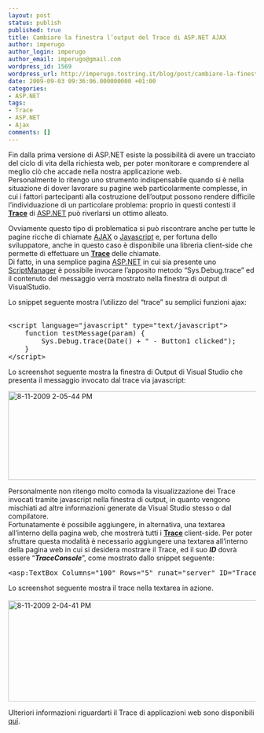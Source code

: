 ```yaml
---
layout: post
status: publish
published: true
title: Cambiare la finestra l’output del Trace di ASP.NET AJAX
author: imperugo
author_login: imperugo
author_email: imperugo@gmail.com
wordpress_id: 1569
wordpress_url: http://imperugo.tostring.it/blog/post/cambiare-la-finestra-l%e2%80%99output-del-trace-di-aspnet-ajax/
date: 2009-09-03 09:36:06.000000000 +01:00
categories:
- ASP.NET
tags:
- Trace
- ASP.NET
- Ajax
comments: []
---
```

<p>Fin dalla prima versione di ASP.NET esiste la possibilit&agrave; di avere un tracciato del ciclo di vita della richiesta web, per poter monitorare e comprendere al meglio ci&ograve; che accade nella nostra applicazione web.    <br />
Personalmente lo ritengo uno strumento indispensabile quando si &egrave; nella situazione di dover lavorare su pagine web particolarmente complesse, in cui i fattori partecipanti alla costruzione dell&rsquo;output possono rendere difficile l&rsquo;individuazione di un particolare problema: proprio in questi contesti il <strong><a title="ASP.NET Trace" target="_blank" rel="nofollow" href="http://msdn.microsoft.com/en-us/library/y13fw6we(VS.71).aspx">Trace</a></strong> di <a target="_blank" rel="nofollow" href="http://www.asp.net">ASP.NET</a> pu&ograve; riverlarsi un ottimo alleato.</p>
<p>Ovviamente questo tipo di problematica si pu&ograve; riscontrare anche per tutte le pagine ricche di chiamate <a target="_blank" rel="nofollow" href="http://en.wikipedia.org/wiki/Ajax_(programming)">AJAX</a> o <a target="_blank" rel="nofollow" href="http://en.wikipedia.org/wiki/Javascript_">Javascript</a> e, per fortuna dello sviluppatore, anche in questo caso &egrave; disponibile una libreria client-side che permette di effettuare un <strong><a title="ASP.NET Trace" target="_blank" rel="nofollow" href="http://msdn.microsoft.com/en-us/library/y13fw6we(VS.71).aspx">Trace</a>&nbsp;</strong>delle chiamate.     <br />
Di fatto, in una semplice pagina <a target="_blank" rel="nofollow" href="http://www.asp.net">ASP.NET</a> in cui sia presente uno <a target="_blank" rel="nofollow" href="http://msdn.microsoft.com/it-it/library/system.web.ui.scriptmanager.aspx">ScriptManager</a> &egrave; possibile invocare l&rsquo;apposito metodo &ldquo;Sys.Debug.trace&rdquo; ed il contenuto del messaggio verr&agrave; mostrato nella finestra di output di VisualStudio.</p>
<p>Lo snippet seguente mostra l&rsquo;utilizzo del &ldquo;trace&rdquo; su semplici funzioni ajax:    <br />
&nbsp;</p>
<pre class="brush: xml; ruler: true;">
&lt;script language=&quot;javascript&quot; type=&quot;text/javascript&quot;&gt;
    function testMessage(param) {
        Sys.Debug.trace(Date() + &quot; - Button1 clicked&quot;);
    }
&lt;/script&gt;</pre>
<p>Lo screenshot seguente mostra la finestra di Output di Visual Studio che presenta il messaggio invocato dal trace via javascript:</p>
<p><a href="http://imperugo.tostring.it/Content/Uploaded/image/8-11-2009%202-05-44%20PM_2.png" rel="shadowbox[Cambiare-la-finestra-l’output-del-Trace-di-ASPNET-AJAX];options={counterType:'skip',continuous:true,animSequence:'sync'}"><img SinglelineIgnoreCase singlelineignorecase="" style="border-right-width: 0px; display: inline; border-top-width: 0px; border-bottom-width: 0px; border-left-width: 0px" title="8-11-2009 2-05-44 PM" border="0" alt="8-11-2009 2-05-44 PM" height="181" width="604" src="http://imperugo.tostring.it/Content/Uploaded/image/8-11-2009%202-05-44%20PM_thumb.png" /></a></p>
<p>Personalmente non ritengo molto comoda la visualizzazione dei Trace invocati tramite javascript nella finestra di output, in quanto vengono mischiati ad altre informazioni generate da Visual Studio stesso o dal compilatore. 
     <br />
Fortunatamente &egrave; possibile aggiungere, in alternativa, una textarea all&rsquo;interno della pagina web, che mostrer&agrave; tutti i <strong><a title="ASP.NET Trace" target="_blank" rel="nofollow" href="http://msdn.microsoft.com/en-us/library/y13fw6we(VS.71).aspx">Trace</a>&nbsp;</strong>client-side. Per poter sfruttare questa modalit&agrave; &egrave; necessario aggiungere una textarea all&rsquo;interno della pagina web in cui si desidera mostrare il Trace, ed il suo <strong><em>ID</em></strong> dovr&agrave; essere &ldquo;<strong><em>TraceConsole</em></strong>&rdquo;, come mostrato dallo snippet seguente:</p>
<pre class="brush: xml; ruler: true;">
&lt;asp:TextBox Columns=&quot;100&quot; Rows=&quot;5&quot; runat=&quot;server&quot; ID=&quot;TraceConsole&quot; TextMode=&quot;MultiLine&quot;&gt;&lt;/asp:TextBox&gt;</pre>
<p>Lo screenshot seguente mostra il trace nella textarea in azione. 
     <br />
<br />
<a href="http://imperugo.tostring.it/Content/Uploaded/image/8-11-2009%202-04-41%20PM_2.png" rel="shadowbox[Cambiare-la-finestra-l’output-del-Trace-di-ASPNET-AJAX];options={counterType:'skip',continuous:true,animSequence:'sync'}"><img SinglelineIgnoreCase singlelineignorecase="" style="border-right-width: 0px; display: inline; border-top-width: 0px; border-bottom-width: 0px; border-left-width: 0px" title="8-11-2009 2-04-41 PM" border="0" alt="8-11-2009 2-04-41 PM" height="206" width="604" src="http://imperugo.tostring.it/Content/Uploaded/image/8-11-2009%202-04-41%20PM_thumb.png" /></a></p>
<p>Ulteriori informazioni riguardarti il Trace di applicazioni web sono disponibili <a href="http://msdn.microsoft.com/en-us/library/y13fw6we%28VS.71%29.aspx">qui</a>.</p>
